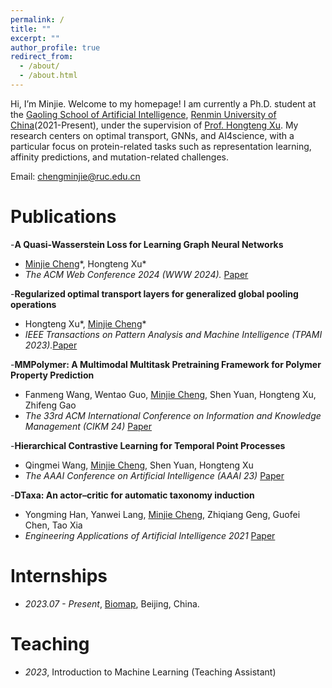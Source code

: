 ```yaml
---
permalink: /
title: ""
excerpt: ""
author_profile: true
redirect_from: 
  - /about/
  - /about.html
---
```

<span class='anchor' id='about-me'></span>

Hi, I’m Minjie. Welcome to my homepage! I am currently a Ph.D. student at the [Gaoling School of Artificial Intelligence](http://ai.ruc.edu.cn/), [Renmin University of
China](http://www.ruc.edu.cn/)(2021-Present), under the supervision of [Prof. Hongteng Xu](https://hongtengxu.github.io/). 
My research centers on optimal transport, GNNs, and AI4science, with a particular focus on protein-related tasks such as representation learning, affinity predictions, and mutation-related challenges.

Email: chengminjie@ruc.edu.cn

# Publications

-**A Quasi-Wasserstein Loss for Learning Graph Neural Networks**
  - <u>Minjie Cheng</u>\*, Hongteng Xu\*
  - *The ACM Web Conference 2024 (WWW 2024).* [Paper](https://dl.acm.org/doi/10.1145/3589334.3645586)

-**Regularized optimal transport layers for generalized global pooling operations**
  - Hongteng Xu\*, <u>Minjie Cheng</u>\*
  - *IEEE Transactions on Pattern Analysis and Machine Intelligence (TPAMI 2023).*[Paper](https://ieeexplore.ieee.org/document/10247589)

-**MMPolymer: A Multimodal Multitask Pretraining Framework for Polymer Property Prediction**
  - Fanmeng Wang, Wentao Guo, <u>Minjie Cheng</u>, Shen Yuan, Hongteng Xu, Zhifeng Gao
  - *The 33rd ACM International Conference on Information and Knowledge Management (CIKM 24)* [Paper](https://arxiv.org/abs/2406.04727)
 
-**Hierarchical Contrastive Learning for Temporal Point Processes**
  - Qingmei Wang, <u>Minjie Cheng</u>, Shen Yuan, Hongteng Xu
  - *The AAAI Conference on Artificial Intelligence (AAAI 23)* [Paper](https://ojs.aaai.org/index.php/AAAI/article/view/26211)
 
-**DTaxa: An actor–critic for automatic taxonomy induction**
  - Yongming Han, Yanwei Lang, <u>Minjie Cheng</u>, Zhiqiang Geng, Guofei Chen, Tao Xia
  - *Engineering Applications of Artificial Intelligence 2021* [Paper](https://www.sciencedirect.com/science/article/abs/pii/S0952197621003493)


# Internships
- *2023.07 - Present*, [Biomap](https://www.biomap.com/), Beijing, China.

# Teaching
- *2023*, Introduction to Machine Learning (Teaching Assistant)
